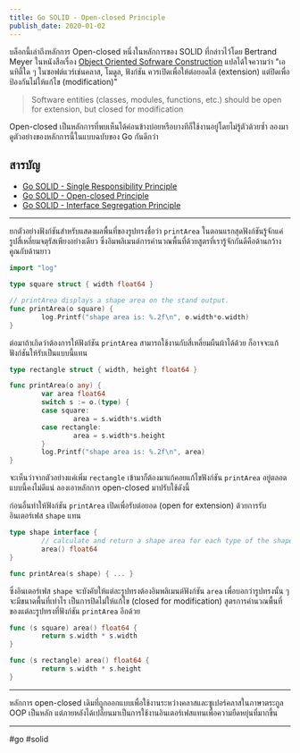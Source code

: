 ```yaml
---
title: Go SOLID - Open-closed Principle
publish_date: 2020-01-02
---
```


บล็อกนี้เล่าถึงหลักการ Open-closed หนึ่งในหลักการของ SOLID ที่กล่าวไว้โดย Bertrand Meyer ในหนังสือเรื่อง [Object Oriented Sofrware Construction](https://en.wikipedia.org/wiki/Open%E2%80%93closed_principle#cite_note-1) แปลได้ใจความว่า "เอนทิตี้ใด ๆ ในซอฟต์แวร์เช่นคลาส, โมดูล, ฟังก์ชัน ควรเปิดเพื่อให้ต่อยอดได้ (extension) แต่ปิดเพื่อป้องกันไม่ให้แก้ไข (modification)"

> Software entities (classes, modules, functions, etc.) should be open for extension, but closed for modification

Open-closed เป็นหลักการที่พบเห็นได้ค่อนข้างบ่อยหรือบางทีก็ใช้งานอยู่โดยไม่รู้ตัวด้วยซ้ำ ลองมาดูตัวอย่างของหลักการนี้ในแบบฉบับของ Go กันดีกว่า

## สารบัญ

- [Go SOLID - Single Responsibility Principle](/2020/1/10/go-solid-single-responsibility-principle)
- [Go SOLID - Open-closed Principle](/2020/1/2/go-solid-open-closed-principle)
- [Go SOLID - Interface Segregation Principle](/2022/5/7/go-solid-interface-segregation-principle)

---

ยกตัวอย่างฟังก์ชันสำหรับแสดงผลพื้นที่ของรูปทรงชื่อว่า `printArea` ในตอนแรกสุดฟังก์ชันรู้จักแค่รูปสี่เหลี่ยมจตุรัสเพียงอย่างเดียว ซึ่งอิมพลิเมนต์การคำนวณพื้นที่ด้วยสูตรที่เรารู้จักกันดีคือด้านกว้างคูณกับด้านยาว

```go
import "log"

type square struct { width float64 }

// printArea displays a shape area on the stand output.
func printArea(o square) {
        log.Printf("shape area is: %.2f\n", o.width*o.width)
}
```

ต่อมาถ้าเกิดว่าต้องการให้ฟังก์ชัน `printArea` สามารถใช้งานกับสี่เหลี่ยมผืนผ้าได้ด้วย ก็อาจจะแก้ฟังก์ชันให้รับเป็นแบบนี้แทน

```go
type rectangle struct { width, height float64 }

func printArea(o any) {
        var area float64
        switch s := o.(type) {
        case square: 
                area = s.width*s.width
        case rectangle: 
                area = s.width*s.height
        }
        log.Printf("shape area is: %.2f\n", area)
}
```

จะเห็นว่าจากตัวอย่างแค่เพิ่ม `rectangle` เข้ามาก็ต้องมาแก้คอยแก้ไขฟังก์ชัน `printArea` อยู่ตลอด แบบนี้คงไม่ดีแน่ ลองเอาหลักการ open-closed มาปรับใช้ดังนี้

ก่อนอื่นทำให้ฟังก์ชัน `printArea` เปิดเพื่อรับต่อยอด (open for extension) ด้วยการรับอินเตอร์เฟส `shape` แทน

```go
type shape interface { 
        // calculate and return a shape area for each type of the shape
        area() float64 
}

func printArea(s shape) { ... }
```

ซึ่งอินเตอร์เฟส `shape` จะบังคับให้แต่ละรูปทรงต้องอิมพลิเมนต์ฟังก์ชัน `area` เพื่อบอกว่ารูปทรงนั้น ๆ จะมีขนาดพื้นที่เท่าไร เป็นการปิดไม่ให้แก้ไข (closed for modification) สูตรการคำนวณพื้นที่ของแต่ละรูปทรงที่ฟังก์ชัน `printArea` อีกด้วย

```go
func (s square) area() float64 {
        return s.width * s.width
}

func (s rectangle) area() float64 {
        return s.width * s.height
}
```

---

หลักการ open-closed เดิมที่ถูกออกแบบเพื่อใช้งานระหว่างคลาสและซูเปอร์คลาสในภาษาตระกูล OOP เป็นหลัก แต่ภายหลังได้เปลี่ยนมาเป็นการใช้งานอินเตอร์เฟสแทนเพื่อความยืดหยุ่นที่มากขึ้น

---
#go #solid